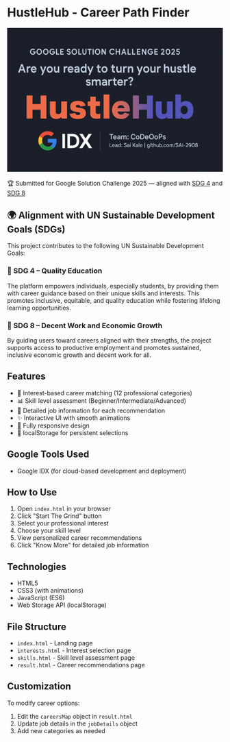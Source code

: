 # HustleHub - Career Path Finder

![HustleHub Banner](./banner.png.png)

🏆 Submitted for Google Solution Challenge 2025 — aligned with [SDG 4](https://sdgs.un.org/goals/goal4) and [SDG 8](https://sdgs.un.org/goals/goal8)

## 🌍 Alignment with UN Sustainable Development Goals (SDGs)

This project contributes to the following UN Sustainable Development Goals:

### 🎯 SDG 4 – Quality Education  
The platform empowers individuals, especially students, by providing them with career guidance based on their unique skills and interests. This promotes inclusive, equitable, and quality education while fostering lifelong learning opportunities.

### 🎯 SDG 8 – Decent Work and Economic Growth  
By guiding users toward careers aligned with their strengths, the project supports access to productive employment and promotes sustained, inclusive economic growth and decent work for all.


## Features

- 🎯 Interest-based career matching (12 professional categories)
- 📊 Skill level assessment (Beginner/Intermediate/Advanced)
- 💼 Detailed job information for each recommendation
- ✨ Interactive UI with smooth animations
- 📱 Fully responsive design
- 💾 localStorage for persistent selections

 ## Google Tools Used
- Google IDX (for cloud-based development and deployment)


## How to Use

1. Open `index.html` in your browser
2. Click "Start The Grind" button
3. Select your professional interest
4. Choose your skill level
5. View personalized career recommendations
6. Click "Know More" for detailed job information

## Technologies

- HTML5
- CSS3 (with animations)
- JavaScript (ES6)
- Web Storage API (localStorage)

## File Structure

- `index.html` - Landing page
- `interests.html` - Interest selection page
- `skills.html` - Skill level assessment page
- `result.html` - Career recommendations page


## Customization

To modify career options:

1. Edit the `careersMap` object in `result.html`
2. Update job details in the `jobDetails` object
3. Add new categories as needed

